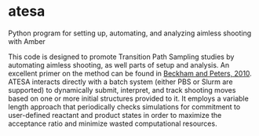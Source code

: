 # atesa
Python program for setting up, automating, and analyzing aimless shooting with Amber

This code is designed to promote Transition Path Sampling studies by automating aimless shooting, as well parts of setup and analysis. An excellent primer on the method can be found in [Beckham and Peters, 2010](https://pubs.acs.org/doi/abs/10.1021/bk-2010-1052.ch013). ATESA interacts directly with a batch system (either PBS or Slurm are supported) to dynamically submit, interpret, and track shooting moves based on one or more initial structures provided to it. It employs a variable length approach that periodically checks simulations for commitment to user-defined reactant and product states in order to maximize the acceptance ratio and minimize wasted computational resources.

